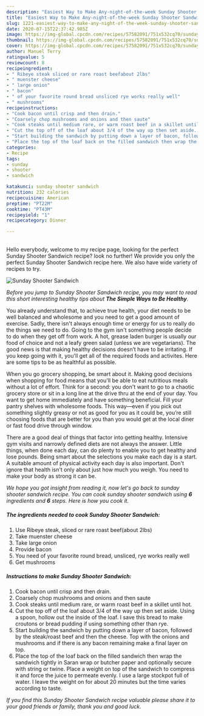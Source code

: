 ```yaml
---
description: "Easiest Way to Make Any-night-of-the-week Sunday Shooter Sandwich"
title: "Easiest Way to Make Any-night-of-the-week Sunday Shooter Sandwich"
slug: 1221-easiest-way-to-make-any-night-of-the-week-sunday-shooter-sandwich
date: 2020-07-15T22:37:42.985Z
image: https://img-global.cpcdn.com/recipes/57582091/751x532cq70/sunday-shooter-sandwich-recipe-main-photo.jpg
thumbnail: https://img-global.cpcdn.com/recipes/57582091/751x532cq70/sunday-shooter-sandwich-recipe-main-photo.jpg
cover: https://img-global.cpcdn.com/recipes/57582091/751x532cq70/sunday-shooter-sandwich-recipe-main-photo.jpg
author: Manuel Terry
ratingvalue: 5
reviewcount: 8
recipeingredient:
- " Ribeye steak sliced or rare roast beefabout 2lbs"
- " muenster cheese"
- " large onion"
- " bacon"
- " of your favorite round bread unsliced rye works really well"
- " mushrooms"
recipeinstructions:
- "Cook bacon until crisp and then drain."
- "Coarsely chop mushrooms and onions and then saute"
- "Cook steaks until medium rare, or warm roast beef in a skillet until hot."
- "Cut the top off of the loaf about 3/4 of the way up then set aside. Using a spoon, hollow out the inside of the loaf. I save this bread to make croutons or bread pudding if using something other than rye."
- "Start building the sandwich by putting down a layer of bacon, followed by the steak/roast beef and then the cheese. Top with the onions and mushrooms and if there is any bacon remaining make a final layer on top."
- "Place the top of the loaf back on the filled sandwich then wrap the sandwich tightly in Saran wrap or butcher paper and optionally secure with string or twine. Place a weight on top of the sandwich to compress it and force the juice to permeate evenly. I use a large stockpot full of water. I leave the weight on for about 20 minutes but the time varies according to taste."
categories:
- Recipe
tags:
- sunday
- shooter
- sandwich

katakunci: sunday shooter sandwich 
nutrition: 232 calories
recipecuisine: American
preptime: "PT22M"
cooktime: "PT43M"
recipeyield: "1"
recipecategory: Dinner

---
```

<br>
Hello everybody, welcome to my recipe page, looking for the perfect Sunday Shooter Sandwich recipe? look no further! We provide you only the perfect Sunday Shooter Sandwich recipe here. We also have wide variety of recipes to try.
<br>


![Sunday Shooter Sandwich](https://img-global.cpcdn.com/recipes/57582091/751x532cq70/sunday-shooter-sandwich-recipe-main-photo.jpg)

<i>Before you jump to Sunday Shooter Sandwich recipe, you may want to read this short interesting healthy tips about <strong>The Simple Ways to Be Healthy</strong>.</i>

You already understand that, to achieve true health, your diet needs to be well balanced and wholesome and you need to get a good amount of exercise. Sadly, there isn't always enough time or energy for us to really do the things we need to do. Going to the gym isn't something people decide to do when they get off from work. A hot, grease laden burger is usually our food of choice and not a leafy green salad (unless we are vegetarians). The good news is that making healthy decisions doesn’t have to be irritating. If you keep going with it, you'll get all of the required foods and activites. Here are some tips to be as healthful as possible.

When you go grocery shopping, be smart about it. Making good decisions when shopping for food means that you'll be able to eat nutritious meals without a lot of effort. Think for a second: you don't want to go to a chaotic grocery store or sit in a long line at the drive thru at the end of your day. You want to get home immediately and have something beneficial. Fill your pantry shelves with wholesome foods. This way—even if you pick out something slightly greasy or not as good for you as it could be, you’re still choosing foods that are better for you than you would get at the local diner or fast food drive through window.

There are a good deal of things that factor into getting healthy. Intensive gym visits and narrowly defined diets are not always the answer. Little things, when done each day, can do plenty to enable you to get healthy and lose pounds. Being smart about the selections you make each day is a start. A suitable amount of physical activity each day is also important. Don't ignore that health isn't only about just how much you weigh. You need to make your body as strong it can be. 


<i>We hope you got insight from reading it, now let's go back to sunday shooter sandwich recipe. You can cook sunday shooter sandwich using <strong>6</strong> ingredients and <strong>6</strong> steps. Here is how you cook it.
</i>

##### The ingredients needed to cook Sunday Shooter Sandwich:

1. Use  Ribeye steak, sliced or rare roast beef(about 2lbs)
1. Take  muenster cheese
1. Take  large onion
1. Provide  bacon
1. You need  of your favorite round bread, unsliced, rye works really well
1. Get  mushrooms


##### Instructions to make Sunday Shooter Sandwich:

1. Cook bacon until crisp and then drain.
1. Coarsely chop mushrooms and onions and then saute
1. Cook steaks until medium rare, or warm roast beef in a skillet until hot.
1. Cut the top off of the loaf about 3/4 of the way up then set aside. Using a spoon, hollow out the inside of the loaf. I save this bread to make croutons or bread pudding if using something other than rye.
1. Start building the sandwich by putting down a layer of bacon, followed by the steak/roast beef and then the cheese. Top with the onions and mushrooms and if there is any bacon remaining make a final layer on top.
1. Place the top of the loaf back on the filled sandwich then wrap the sandwich tightly in Saran wrap or butcher paper and optionally secure with string or twine. Place a weight on top of the sandwich to compress it and force the juice to permeate evenly. I use a large stockpot full of water. I leave the weight on for about 20 minutes but the time varies according to taste.


<i>If you find this Sunday Shooter Sandwich recipe valuable please share it to your good friends or family, thank you and good luck.</i>
